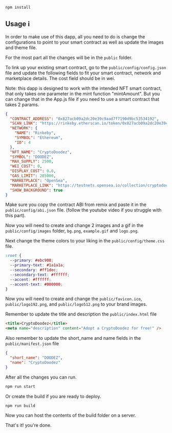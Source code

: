 ```sh
npm install
```

## Usage ℹ️

In order to make use of this dapp, all you need to do is change the configurations to point to your smart contract as well as update the images and theme file.

For the most part all the changes will be in the `public` folder.

To link up your existing smart contract, go to the `public/config/config.json` file and update the following fields to fit your smart contract, network and marketplace details. The cost field should be in wei.

Note: this dapp is designed to work with the intended NFT smart contract, that only takes one parameter in the mint function "mintAmount". But you can change that in the App.js file if you need to use a smart contract that takes 2 params.

```json
{
  "CONTRACT_ADDRESS": "0x827acb09a2dc20e39c9aad7f7190d9bc53534192",
  "SCAN_LINK": "https://rinkeby.etherscan.io/token/0x827acb09a2dc20e39c9aad7f7190d9bc53534192",
  "NETWORK": {
    "NAME": "Rinkeby",
    "SYMBOL": "Ethereum",
    "ID": 4
  },
  "NFT_NAME": "CryptoDoodez",
  "SYMBOL": "DOODEZ",
  "MAX_SUPPLY": 2500,
  "WEI_COST": 0,
  "DISPLAY_COST": 0.0,
  "GAS_LIMIT": 285000,
  "MARKETPLACE": "OpenSea",
  "MARKETPLACE_LINK": "https://testnets.opensea.io/collection/cryptodoodez",
  "SHOW_BACKGROUND": true
}
```

Make sure you copy the contract ABI from remix and paste it in the `public/config/abi.json` file.
(follow the youtube video if you struggle with this part).

Now you will need to create and change 2 images and a gif in the `public/config/images` folder, `bg.png`, `example.gif` and `logo.png`.

Next change the theme colors to your liking in the `public/config/theme.css` file.

```css
:root {
  --primary: #ebc908;
  --primary-text: #1a1a1a;
  --secondary: #ff1dec;
  --secondary-text: #ffffff;
  --accent: #ffffff;
  --accent-text: #000000;
}
```

Now you will need to create and change the `public/favicon.ico`, `public/logo192.png`, and
`public/logo512.png` to your brand images.

Remember to update the title and description the `public/index.html` file

```html
<title>CryptoDoodez</title>
<meta name="description" content="Adopt a CryptoDoodez for free!" />
```

Also remember to update the short_name and name fields in the `public/manifest.json` file

```json
{
  "short_name": "DOODEZ",
  "name": "CryptoDoodez"
}
```

After all the changes you can run.

```sh
npm run start
```

Or create the build if you are ready to deploy.

```sh
npm run build
```

Now you can host the contents of the build folder on a server.

That's it! you're done.
